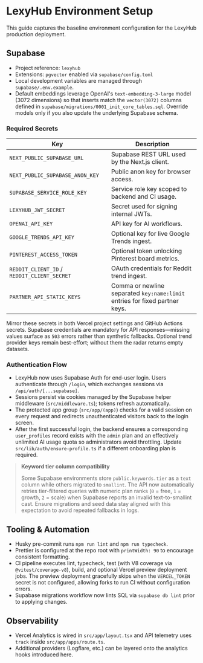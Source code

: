 # LexyHub Environment Setup

This guide captures the baseline environment configuration for the LexyHub production deployment.

## Supabase
- Project reference: `lexyhub`
- Extensions: `pgvector` enabled via `supabase/config.toml`
- Local development variables are managed through `supabase/.env.example`.
- Default embeddings leverage OpenAI's `text-embedding-3-large` model (3072 dimensions) so that inserts match the `vector(3072)`
  columns defined in `supabase/migrations/0001_init_core_tables.sql`. Override models only if you also update the underlying
  Supabase schema.

### Required Secrets
| Key | Description |
| --- | ----------- |
| `NEXT_PUBLIC_SUPABASE_URL` | Supabase REST URL used by the Next.js client. |
| `NEXT_PUBLIC_SUPABASE_ANON_KEY` | Public anon key for browser access. |
| `SUPABASE_SERVICE_ROLE_KEY` | Service role key scoped to backend and CI usage. |
| `LEXYHUB_JWT_SECRET` | Secret used for signing internal JWTs. |
| `OPENAI_API_KEY` | API key for AI workflows. |
| `GOOGLE_TRENDS_API_KEY` | Optional key for live Google Trends ingest. |
| `PINTEREST_ACCESS_TOKEN` | Optional token unlocking Pinterest board metrics. |
| `REDDIT_CLIENT_ID` / `REDDIT_CLIENT_SECRET` | OAuth credentials for Reddit trend ingest. |
| `PARTNER_API_STATIC_KEYS` | Comma or newline separated `key:name:limit` entries for fixed partner keys. |

Mirror these secrets in both Vercel project settings and GitHub Actions secrets. Supabase credentials are mandatory for API
responses—missing values surface as `503` errors rather than synthetic fallbacks. Optional trend provider keys remain
best-effort; without them the radar returns empty datasets.

### Authentication Flow
- LexyHub now uses Supabase Auth for end-user login. Users authenticate through `/login`, which exchanges sessions via
  `/api/auth/[...supabase]`.
- Sessions persist via cookies managed by the Supabase helper middleware (`src/middleware.ts`); tokens refresh automatically.
- The protected app group (`src/app/(app)`) checks for a valid session on every request and redirects unauthenticated visitors
  back to the login screen.
- After the first successful login, the backend ensures a corresponding `user_profiles` record exists with the `admin` plan and
  an effectively unlimited AI usage quota so administrators avoid throttling. Update `src/lib/auth/ensure-profile.ts` if a
  different onboarding plan is required.

> **Keyword tier column compatibility**
>
> Some Supabase environments store `public.keywords.tier` as a `text` column while others migrated to `smallint`. The API now
> automatically retries tier-filtered queries with numeric plan ranks (`0` = free, `1` = growth, `2` = scale) when Supabase
> reports an invalid text-to-smallint cast. Ensure migrations and seed data stay aligned with this expectation to avoid
> repeated fallbacks in logs.

## Tooling & Automation
- Husky pre-commit runs `npm run lint` and `npm run typecheck`.
- Prettier is configured at the repo root with `printWidth: 90` to encourage consistent formatting.
- CI pipeline executes lint, typecheck, test (with V8 coverage via `@vitest/coverage-v8`), build, and optional Vercel preview deployment jobs. The preview deployment gracefully skips when the `VERCEL_TOKEN` secret is not configured, allowing forks to run CI without configuration errors.
- Supabase migrations workflow now lints SQL via `supabase db lint` prior to applying changes.

## Observability
- Vercel Analytics is wired in `src/app/layout.tsx` and API telemetry uses `track` inside `src/app/apps/route.ts`.
- Additional providers (Logflare, etc.) can be layered onto the analytics hooks introduced here.
